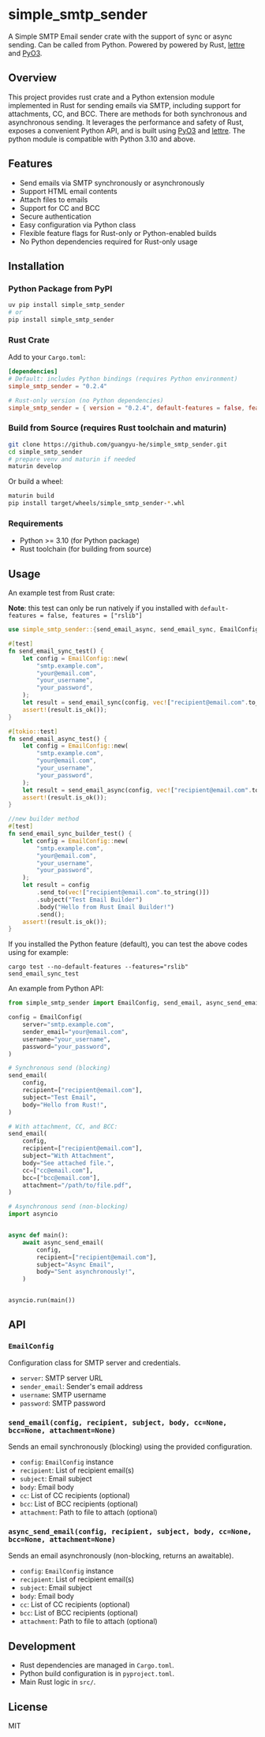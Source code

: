 # simple_smtp_sender

A Simple SMTP Email sender crate with the support of sync or async sending.
Can be called from Python. Powered by powered by Rust, [lettre](https://lettre.rs/)
and [PyO3](https://github.com/PyO3/pyo3).

## Overview

This project provides rust crate and a Python extension module implemented in Rust for sending emails via SMTP,
including support for
attachments, CC, and BCC. There are methods for both synchronous and asynchronous sending.
It leverages the performance and safety of Rust, exposes a convenient Python API, and is built
using [PyO3](https://github.com/PyO3/pyo3) and [lettre](https://lettre.rs/).
The python module is compatible with Python 3.10 and above.

## Features

- Send emails via SMTP synchronously or asynchronously
- Support HTML email contents
- Attach files to emails
- Support for CC and BCC
- Secure authentication
- Easy configuration via Python class
- Flexible feature flags for Rust-only or Python-enabled builds
- No Python dependencies required for Rust-only usage

## Installation

### Python Package from PyPI

```bash
uv pip install simple_smtp_sender
# or
pip install simple_smtp_sender
```

### Rust Crate

Add to your `Cargo.toml`:

```toml
[dependencies]
# Default: includes Python bindings (requires Python environment)
simple_smtp_sender = "0.2.4"

# Rust-only version (no Python dependencies)
simple_smtp_sender = { version = "0.2.4", default-features = false, features = ["rslib"] }
```

### Build from Source (requires Rust toolchain and maturin)

```bash
git clone https://github.com/guangyu-he/simple_smtp_sender.git
cd simple_smtp_sender
# prepare venv and maturin if needed
maturin develop
```

Or build a wheel:

```bash
maturin build
pip install target/wheels/simple_smtp_sender-*.whl
```

### Requirements

- Python >= 3.10 (for Python package)
- Rust toolchain (for building from source)

## Usage

An example test from Rust crate:

**Note**: this test can only be run natively if you installed with
`default-features = false, features = ["rslib"]`

```rust
use simple_smtp_sender::{send_email_async, send_email_sync, EmailConfig};

#[test]
fn send_email_sync_test() {
    let config = EmailConfig::new(
        "smtp.example.com",
        "your@email.com",
        "your_username",
        "your_password",
    );
    let result = send_email_sync(config, vec!["recipient@email.com".to_string()], "Test Email", "Hello from Rust!", None, None, None);
    assert!(result.is_ok());
}

#[tokio::test]
fn send_email_async_test() {
    let config = EmailConfig::new(
        "smtp.example.com",
        "your@email.com",
        "your_username",
        "your_password",
    );
    let result = send_email_async(config, vec!["recipient@email.com".to_string()], "Test Email", "Hello from Rust!", None, None, None).await;
    assert!(result.is_ok());
}

//new builder method
#[test]
fn send_email_sync_builder_test() {
    let config = EmailConfig::new(
        "smtp.example.com",
        "your@email.com",
        "your_username",
        "your_password",
    );
    let result = config
        .send_to(vec!["recipient@email.com".to_string()])
        .subject("Test Email Builder")
        .body("Hello from Rust Email Builder!")
        .send();
    assert!(result.is_ok());
}

```

If you installed the Python feature (default), you can test the above codes using for example:

```shell
cargo test --no-default-features --features="rslib" send_email_sync_test
```

An example from Python API:

```python
from simple_smtp_sender import EmailConfig, send_email, async_send_email

config = EmailConfig(
    server="smtp.example.com",
    sender_email="your@email.com",
    username="your_username",
    password="your_password",
)

# Synchronous send (blocking)
send_email(
    config,
    recipient=["recipient@email.com"],
    subject="Test Email",
    body="Hello from Rust!",
)

# With attachment, CC, and BCC:
send_email(
    config,
    recipient=["recipient@email.com"],
    subject="With Attachment",
    body="See attached file.",
    cc=["cc@email.com"],
    bcc=["bcc@email.com"],
    attachment="/path/to/file.pdf",
)

# Asynchronous send (non-blocking)
import asyncio


async def main():
    await async_send_email(
        config,
        recipient=["recipient@email.com"],
        subject="Async Email",
        body="Sent asynchronously!",
    )


asyncio.run(main())

```

## API

### `EmailConfig`

Configuration class for SMTP server and credentials.

- `server`: SMTP server URL
- `sender_email`: Sender's email address
- `username`: SMTP username
- `password`: SMTP password

### `send_email(config, recipient, subject, body, cc=None, bcc=None, attachment=None)`

Sends an email synchronously (blocking) using the provided configuration.

- `config`: `EmailConfig` instance
- `recipient`: List of recipient email(s)
- `subject`: Email subject
- `body`: Email body
- `cc`: List of CC recipients (optional)
- `bcc`: List of BCC recipients (optional)
- `attachment`: Path to file to attach (optional)

### `async_send_email(config, recipient, subject, body, cc=None, bcc=None, attachment=None)`

Sends an email asynchronously (non-blocking, returns an awaitable).

- `config`: `EmailConfig` instance
- `recipient`: List of recipient email(s)
- `subject`: Email subject
- `body`: Email body
- `cc`: List of CC recipients (optional)
- `bcc`: List of BCC recipients (optional)
- `attachment`: Path to file to attach (optional)

## Development

- Rust dependencies are managed in `Cargo.toml`.
- Python build configuration is in `pyproject.toml`.
- Main Rust logic in `src/`.

## License

MIT
